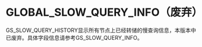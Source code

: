 # GLOBAL\_SLOW\_QUERY\_INFO（废弃）

GS\_SLOW\_QUERY\_HISTORY显示所有节点上已经转储的慢查询信息，本版本中已废弃。具体字段信息请参考GS\_SLOW\_QUERY\_INFO。
